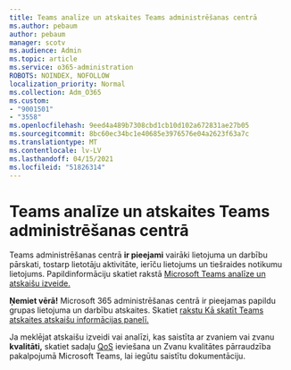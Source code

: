```yaml
---
title: Teams analīze un atskaites Teams administrēšanas centrā
ms.author: pebaum
author: pebaum
manager: scotv
ms.audience: Admin
ms.topic: article
ms.service: o365-administration
ROBOTS: NOINDEX, NOFOLLOW
localization_priority: Normal
ms.collection: Adm_O365
ms.custom:
- "9001501"
- "3558"
ms.openlocfilehash: 9eed4a489b7308cbd1cb10d102a672831ae27b05
ms.sourcegitcommit: 8bc60ec34bc1e40685e3976576e04a2623f63a7c
ms.translationtype: MT
ms.contentlocale: lv-LV
ms.lasthandoff: 04/15/2021
ms.locfileid: "51826314"
---
```

# <a name="teams-analytics-and-reports-in-the-teams-admin-center"></a>Teams analīze un atskaites Teams administrēšanas centrā

Teams administrēšanas centrā **ir pieejami** vairāki lietojuma un darbību pārskati, tostarp lietotāju aktivitāte, ierīču lietojums un tiešraides notikumu lietojums. Papildinformāciju skatiet rakstā [Microsoft Teams analīze un atskaišu izveide.](https://docs.microsoft.com/microsoftteams/teams-analytics-and-reports/teams-reporting-reference)

**Ņemiet vērā!** Microsoft 365 administrēšanas centrā ir pieejamas papildu grupas lietojuma un darbību atskaites. Skatiet [rakstu Kā skatīt Teams atskaites atskaišu informācijas panelī.](https://docs.microsoft.com/microsoftteams/teams-activity-reports#how-to-view-the-teams-reports-in-the-reports-dashboard)

Ja meklējat atskaišu izveidi vai  analīzi, kas saistīta ar zvaniem vai zvanu **kvalitāti,** skatiet sadaļu [QoS](https://docs.microsoft.com/microsoftteams/monitor-call-quality-qos) ieviešana un Zvanu kvalitātes pārraudzība pakalpojumā Microsoft Teams, lai iegūtu saistītu dokumentāciju.

